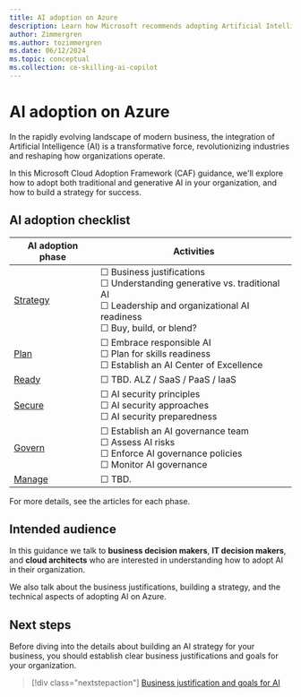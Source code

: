 ```yaml
---
title: AI adoption on Azure
description: Learn how Microsoft recommends adopting Artificial Intelligence (AI) in your organization with the Microsoft Cloud Adoption Framework.
author: Zimmergren
ms.author: tozimmergren
ms.date: 06/12/2024
ms.topic: conceptual
ms.collection: ce-skilling-ai-copilot
---
```


# AI adoption on Azure

In the rapidly evolving landscape of modern business, the integration of Artificial Intelligence (AI) is a transformative force, revolutionizing industries and reshaping how organizations operate.

In this Microsoft Cloud Adoption Framework (CAF) guidance, we'll explore how to adopt both traditional and generative AI in your organization, and how to build a strategy for success.

## AI adoption checklist

| AI adoption phase | Activities |
|---|---|
| [Strategy](./strategy.md) | &#9744; Business justifications<br>&#9744; Understanding generative vs. traditional AI<br>&#9744; Leadership and organizational AI readiness<br>&#9744; Buy, build, or blend? |
| [Plan](./plan.md) | &#9744; Embrace responsible AI<br>&#9744; Plan for skills readiness<br>&#9744; Establish an AI Center of Excellence|
| [Ready](./ready.md) | &#9744; TBD. ALZ / SaaS / PaaS / IaaS |
| [Secure](./secure.md) | &#9744; AI security principles<br>&#9744; AI security approaches<br>&#9744; AI security preparedness |
| [Govern](./govern.md) | &#9744; Establish an AI governance team<br>&#9744; Assess AI risks<br>&#9744; Enforce AI governance policies<br>&#9744; Monitor AI governance|
| [Manage](./manage.md) | &#9744; TBD. |

For more details, see the articles for each phase.

## Intended audience

In this guidance we talk to **business decision makers**, **IT decision makers**, and **cloud architects** who are interested in understanding how to adopt AI in their organization.

We also talk about the business justifications, building a strategy, and the technical aspects of adopting AI on Azure.

## Next steps

 Before diving into the details about building an AI strategy for your business, you should establish clear business justifications and goals for your organization.

> [!div class="nextstepaction"]
> [Business justification and goals for AI](./business-justification-goals.md)
